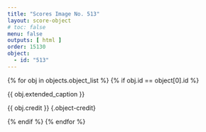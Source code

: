 ```yaml
---
title: "Scores Image No. 513"
layout: score-object
# toc: false
menu: false
outputs: [ html ]
order: 15130
object:
  - id: "513"
---
```


{% for obj in objects.object_list %}
{% if obj.id == object[0].id %}

{{ obj.extended_caption }}

{{ obj.credit }} {.object-credit}

{% endif %}
{% endfor %}

